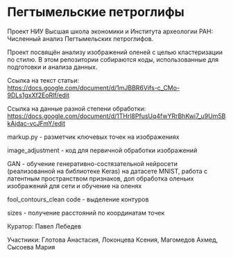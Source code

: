 # Пегтымельские петроглифы

Проект НИУ Высшая школа экономики и Института археологии РАН:
Численный анализ Пегтымельских петроглифов.

Проект посвящён анализу изображений оленей с целью кластеризации по стилю. В этом репозитории собираются коды, использованные для подготовки и анализа данных.

Ссылка на текст статьи: https://docs.google.com/document/d/1mJBBR6Vifs-c_CMo-9DLs1gxXf2EoRlf/edit 

Ссылка на данные разной степени обработки: https://docs.google.com/document/d/1THrl8PfusUq4fwYRrBhKwi7_u9Um5BkAjdac-vcJFmY/edit

markup.py - разметчик ключевых точек на изображениях

image_adjustment - код для первичной обработки изображений

GAN - обучение генеративно-состязательной нейросети (реализованной на библиотеке Keras) на датасете MNIST, работа с латентным пространством признаков, доп обработка оленьих изображений для сети и обучение на оленях 

fool_contours_clean code - выделение контуров

sizes - получение расстояний по координатам точек

Куратор: Павел Лебедев

Участники:
Глотова Анастасия,
Локонцева Ксения,
Магомедов Ахмед,
Сысоева Мария
